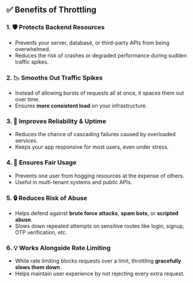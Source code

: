 ## ✅ **Benefits of Throttling**

### 1. 🛡 **Protects Backend Resources**

* Prevents your server, database, or third-party APIs from being overwhelmed.
* Reduces the risk of crashes or degraded performance during sudden traffic spikes.

### 2. 📉 **Smooths Out Traffic Spikes**

* Instead of allowing bursts of requests all at once, it spaces them out over time.
* Ensures **more consistent load** on your infrastructure.

### 3. 🔁 **Improves Reliability & Uptime**

* Reduces the chance of cascading failures caused by overloaded services.
* Keeps your app responsive for most users, even under stress.

### 4. 👥 **Ensures Fair Usage**

* Prevents one user from hogging resources at the expense of others.
* Useful in multi-tenant systems and public APIs.

### 5. 🔒 **Reduces Risk of Abuse**

* Helps defend against **brute force attacks**, **spam bots**, or **scripted abuse**.
* Slows down repeated attempts on sensitive routes like login, signup, OTP verification, etc.

### 6. 💡 **Works Alongside Rate Limiting**

* While rate limiting blocks requests over a limit, throttling **gracefully slows them down**.
* Helps maintain user experience by not rejecting every extra request.
